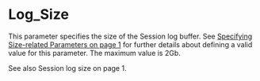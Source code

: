 # Log_Size

This parameter specifies the size of the Session log buffer. See [Specifying Size-related Parameters on page 1](../configuration-parameters.md) for further details about defining a valid value for this parameter. The maximum value is 2Gb.

See also Session log size on page 1.
